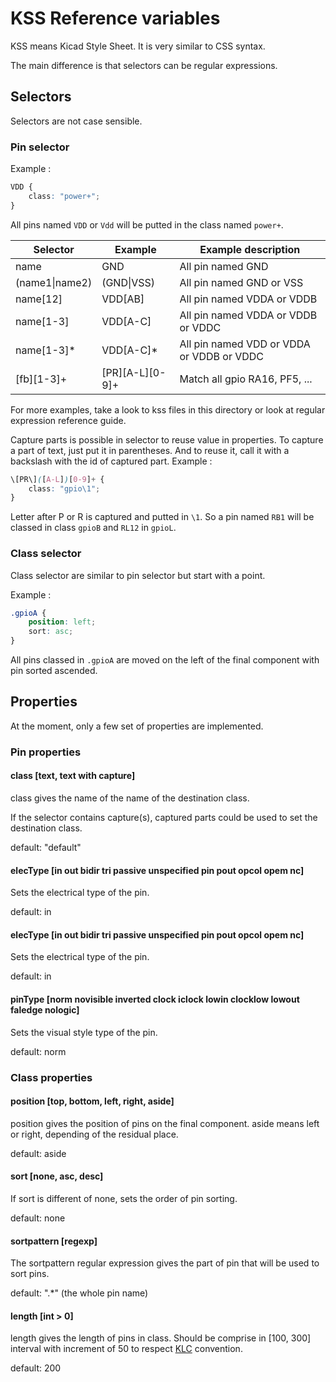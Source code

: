 # KSS Reference variables

KSS means Kicad Style Sheet. It is very similar to CSS syntax.

The main difference is that selectors can be regular expressions.

## Selectors

Selectors are not case sensible.

### Pin selector

Example :

```CSS
VDD {
    class: "power+";
}
```

All pins named `VDD` or `Vdd` will be putted in the class named `power+`.

|Selector|Example|Example description|
|--------|-------|-------------------|
|name|GND|All pin named GND|
|(name1\|name2)|(GND\|VSS)         |All pin named GND or VSS|
|name[12]      |VDD[AB]            |All pin named VDDA or VDDB|
|name[1-3]     |VDD[A-C]           |All pin named VDDA or VDDB or VDDC|
|name[1-3]*    |VDD[A-C]*          |All pin named VDD or VDDA or VDDB or VDDC|
|\[fb\]\[1-3\]+|\[PR\]\[A-L\][0-9]+|Match all gpio RA16, PF5, ...|

For more examples, take a look to kss files in this directory or look at regular expression reference guide.

Capture parts is possible in selector to reuse value in properties. To capture a part of text, just put it in parentheses. And to reuse it, call it with a backslash  with the id of captured part. Example :

```CSS
\[PR\]([A-L])[0-9]+ {
    class: "gpio\1";
}
```

Letter after P or R is captured and putted in `\1`. So a pin named `RB1` will be classed in class `gpioB` and `RL12` in `gpioL`.

### Class selector

Class selector are similar to pin selector but start with a point.

Example :

```CSS
.gpioA {
    position: left;
    sort: asc;
}
```

All pins classed in `.gpioA` are moved on the left of the final component with pin sorted ascended.

## Properties

At the moment, only a few set of properties are implemented.

### Pin properties

#### class [text, text with capture]

class gives the name of the name of the destination class.

If the selector contains capture(s), captured parts could be used to set the destination class.

default: "default"

#### elecType [in out bidir tri passive unspecified pin pout opcol opem nc]

Sets the electrical type of the pin.

default: in

#### elecType [in out bidir tri passive unspecified pin pout opcol opem nc]

Sets the electrical type of the pin.

default: in

#### pinType [norm novisible inverted clock iclock lowin clocklow lowout faledge nologic]

Sets the visual style type of the pin.

default: norm

### Class properties

#### position [top, bottom, left, right, aside]

position gives the position of pins on the final component. aside means left or right, depending of the residual place.

default: aside

#### sort [none, asc, desc]

If sort is different of none, sets the order of pin sorting.

default: none

#### sortpattern [regexp]

The sortpattern regular expression gives the part of pin that will be used to sort pins.

default: ".*" (the whole pin name)

#### length [int > 0]

length gives the length of pins in class. Should be comprise in [100, 300] interval with increment of 50 to respect [KLC](http://kicad-pcb.org/libraries/klc/) convention.

default: 200

